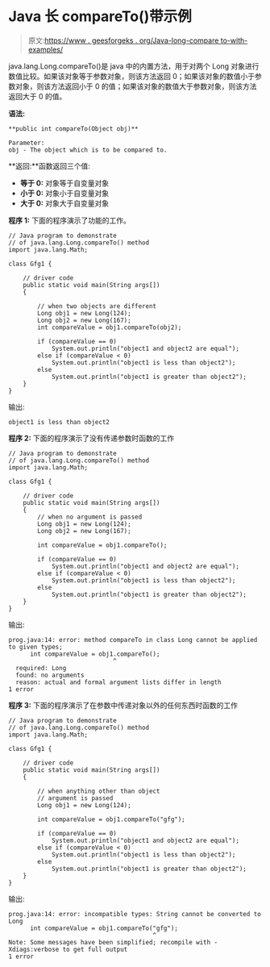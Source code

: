 # Java 长 compareTo()带示例

> 原文:[https://www . geesforgeks . org/Java-long-compare to-with-examples/](https://www.geeksforgeeks.org/java-long-compareto-with-examples/)

java.lang.Long.compareTo()是 java 中的内置方法，用于对两个 Long 对象进行数值比较。如果该对象等于参数对象，则该方法返回 0；如果该对象的数值小于参数对象，则该方法返回小于 0 的值；如果该对象的数值大于参数对象，则该方法返回大于 0 的值。

**语法:**

```
**public int compareTo(Object obj)**

Parameter: 
obj - The object which is to be compared to.

```

**返回:**函数返回三个值:

*   **等于 0:** 对象等于自变量对象
*   **小于 0:** 对象小于自变量对象
*   **大于 0:** 对象大于自变量对象

**程序 1:** 下面的程序演示了功能的工作。

```
// Java program to demonstrate
// of java.lang.Long.compareTo() method
import java.lang.Math;

class Gfg1 {

    // driver code
    public static void main(String args[])
    {

        // when two objects are different
        Long obj1 = new Long(124);
        Long obj2 = new Long(167);
        int compareValue = obj1.compareTo(obj2);

        if (compareValue == 0)
            System.out.println("object1 and object2 are equal");
        else if (compareValue < 0)
            System.out.println("object1 is less than object2");
        else
            System.out.println("object1 is greater than object2");
    }
}
```

输出:

```
object1 is less than object2

```

**程序 2:** 下面的程序演示了没有传递参数时函数的工作

```
// Java program to demonstrate
// of java.lang.Long.compareTo() method
import java.lang.Math;

class Gfg1 {

    // driver code
    public static void main(String args[])
    {
        // when no argument is passed
        Long obj1 = new Long(124);
        Long obj2 = new Long(167);

        int compareValue = obj1.compareTo();

        if (compareValue == 0)
            System.out.println("object1 and object2 are equal");
        else if (compareValue < 0)
            System.out.println("object1 is less than object2");
        else
            System.out.println("object1 is greater than object2");
    }
}
```

输出:

```
prog.java:14: error: method compareTo in class Long cannot be applied to given types;
      int compareValue = obj1.compareTo(); 
                             ^
  required: Long
  found: no arguments
  reason: actual and formal argument lists differ in length
1 error

```

**程序 3:** 下面的程序演示了在参数中传递对象以外的任何东西时函数的工作

```
// Java program to demonstrate
// of java.lang.Long.compareTo() method
import java.lang.Math;

class Gfg1 {

    // driver code
    public static void main(String args[])
    {

        // when anything other than object
        // argument is passed
        Long obj1 = new Long(124);

        int compareValue = obj1.compareTo("gfg");

        if (compareValue == 0)
            System.out.println("object1 and object2 are equal");
        else if (compareValue < 0)
            System.out.println("object1 is less than object2");
        else
            System.out.println("object1 is greater than object2");
    }
}
```

输出:

```
prog.java:14: error: incompatible types: String cannot be converted to Long
      int compareValue = obj1.compareTo("gfg"); 
                                        ^
Note: Some messages have been simplified; recompile with -Xdiags:verbose to get full output
1 error

```